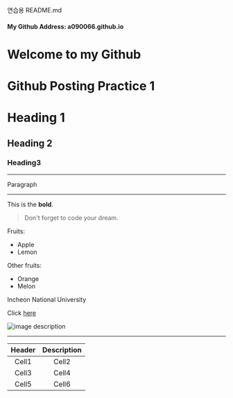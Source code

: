연습용 README.md

#### My Github Address: a090066.github.io

Welcome to my Github
======================
# Github Posting Practice 1



# Heading 1
## Heading 2
### Heading3

<!-- Line -->
___

Paragraph

<!-- Line -->
___

<!-- Text attributes -->
This is the **bold**.

<!-- Quote -->
> Don't forget to code your dream.

<!-- Bullet list -->
Fruits:
* Apple
* Lemon

Other fruits:
* Orange
* Melon

<!-- Link --> Incheon National University
Click [here](https://www.inu.ac.kr/mbshome/mbs/inu/index.do)

<!-- Image -->
![image description](https://biz.chosun.com/resizer/bde7pPzwUIkec42Twr68irkUo3M=/526x394/smart/cloudfront-ap-northeast-1.images.arcpublishing.com/chosunbiz/BQCOR5UZFAKDCWY352IYEF25NY.jpg)




<!-- Line -->
___

<!-- Table --> <!-- 이렇게 주석처리 하는 것 -->
| Header | Description |
| :--: | :--: |
| Cell1 | Cell2 |
| Cell3 | Cell4 |
| Cell5 | Cell6 |







